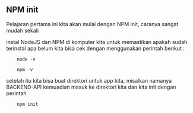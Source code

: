 ## NPM init

Pelajaran pertama ini kita akan mulai dengan NPM init, caranya sangat mudah sekali

instal NodeJS dan NPM di komputer kita
untuk memastikan apakah sudah terinstal apa belum kita bisa cek dengan menggunakan perintah berikut :
```
    node -v

    npm -v
```

setelah itu kita bisa buat direktori untuk app kita, misalkan namanya BACKEND-API
kemuadian masuk ke direktori kita dan kita init dengan perintah

```
    npm init
```
